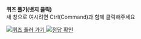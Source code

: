 **퀴즈 풀기(뱃지 클릭)**  
새 창으로 여시려면 Ctrl(Command)과 함께 클릭해주세요

<p>
<a href="https://www.typescriptlang.org/play?strict=false&noImplicitAny=false&ts=5.1.6#code/PQKhCgAIUhtTAsC4CMnIF0o0DejgGOsAujlAVecB2WwH07JBE8cEZBwF1XAficA5BwFLGNJARUcAz2yQVAnBXpskBaZwDYLkQIBjgW9HAGuORAJGOANTsAANZEA1A4B92wBwTgH1HIgS1XAE02ATpoCEGYOHAAXAJ4AHAKaQAwgHsArgCcAzvYC8kAHa2AG62bgDcZqAQ0HDcfEJoLDiAAb2ADIuAKU2xgCLjAoKAGqvYkIAg44A6q5CAlWOAI82AOh2QgIOTgIgTkIAYQ1y5gCdDkIAiq4yQgGOjgK1DBgB0LBxSxPhyiqqAA5OALl2xADQyCpCAEeOAPOML0jyAoeMGxtCmAJYAttZObuaQAN6QAKIAji4AhgA2y-cAHnYAxubLAByTnMAEE-JZIABfSAAMzcTlOkAARAABKx2AC0vwAFu83rY-ABzWweYAuczHN4eZHhcC-Jx+DzXBnuLwALkcrk8PluUH8L1Otk5yNKu0ggmwNUAGeMqQCcXRlAAMLu0AJUOCQC9nYAOpeRi351jcx1+wsgAFYTQAGS26yCQZkuAAmhPMAH1fn5zJyAIzmgAcAE5rZAXhScZcRYAXca4gA01yAAH0gAHVju6Qm8nE57Tr+W5bG8XuZbPbXdyvB5ObB+TbRZBxZKZfKMoAazsAhqPawNVwCfY5BACCrgAMOzWAFdHSEVSoAE8cAKD1qrWQQDVM5BAB41gBlxrM21C6qF0jH2AAqpPMDhepcgvgrNu+f3MAB5gWCIZfnGzbAA+J+B8+2f6XysPZ7vS8Aa1sSwnFhLlH2WZE-EFWxkTjFF9UNGC4ORO1HXdV13Vg+NkWDcxQzcLCURzPMCyLVkeRpJ9+Vffl30-J5Xjee8S1sWBIOg5E11tcwDWJF83x+D8rwYv8Hx5NiEKNTjlj8FxTgAIxCfjaME+jfyYsSvDY1CnQw8xpP8OTFLcZSz1U4T1OYx82Nw-CDOZXiiVMh5zMvESNJYtjiPzQti0fGkuIc5MiVgVAX3AVBwiAA" target="_blank">
<img src="https://img.shields.io/badge/-%ED%80%B4%EC%A6%88%20%ED%92%80%EA%B8%B0-3178c6?logo=typescript&logoColor=white" alt="퀴즈 풀러 가기"/>
</a>
<a href="https://www.typescriptlang.org/play?strict=false&noImplicitAny=false&ts=5.1.6#code/PQKhCgAIUhtTAsC4CMnIF0o0DejgGOsAujlAVecB2WwH07JBE8cEZBwF1XAficA5BwFLGNJARUcAz2yQVAnBXpskBaZwDYLkQIBjgW9HAGuORAJGOANTsAANZEA1A4B92wBwTgH1HIgS1XAE02ATpoCEGYOHAAXAJ4AHAKaQAwgHsArgCcAzvYC8kAN5QkAB2AIYAtrYAXJAe5m4AlkEA5gDcgdYJAMZRwS5hAEa2bmmQMeYuACa2QeYA+pk10UF5hcWBIS7mABZObtGxCcklkG62ADYh5rYV9a6eth79cYlJsKhpAL5p4KAQ0HDcfEJoLDiAAb2ADIuAKU2HgCLjAoKAGqvYkIAg44A6q5CAlWOAI82AOh2QQCDk4BECcggAwhriPQAnQ5BACKrjEggDHRwCtQwYAHQsDhSYj4OSKVSAAcnAC5dhwANDIFJBABHjgB5xknSHiAUPGDMZoKZwPEwtZeuZ-JAAKIARxcITG5P5AA87JlzOSAHJOcwAQSClkgG0gADM3E4wpAAEQAASsdgAtJkuqKxtUkgtgJ14mMPPrtpknEFYpA3e4vNFnD6fP5AqEItF9Z9GZBBNgAYAM8ZUgE4um6AAYXGYASocEgF7OwAdS-rSeksjkAKxFgAM5fzpVilWqdQa5miAEZSwAOACclcgHW6vTDgBdxriADTXIAAfSAAdUSUzcYycTgqecCowmUxm3vmizggVK4cgkejccTN0ANZ2AQ1Hc52d4BPscggBBVwAGHdnACujpDen0ACeOAFB6MznIIBqmcgQAPGsAGXHF1KVB8y2MwTXsAAVBZzAcEIvA8SBfFgQJJWlcwAB4FWVVUcP9eYAD4SM7LDbBlHDtwFYVRRwgBrWxLCcTVHDmLxyX1ENbH1UcDQyeJsn4sd9WrKoanqGpRINbsejcWT9WXSZplmANnRIwJyMwqUqNwoURTGIjONsWAePCPiILKQYkjIii9OowyGOIrxzKEkTrOaAoins3TsJw5zjNcszxPKSS6xkryWl8nTSkopz6OC0zzPk3p9WsgYVj8+LHIMpKTIDcyVNXdSNwy8ksuSNYyPAdZwCAA" target="_blank">
<img src="https://img.shields.io/badge/-%EC%A0%95%EB%8B%B5%20%ED%99%95%EC%9D%B8-c63178?logo=typescript&logoColor=white" alt="정답 확인"/>
</a>
</p>
